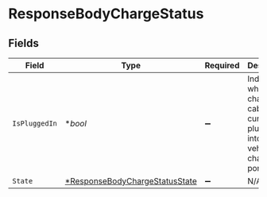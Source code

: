 # ResponseBodyChargeStatus


## Fields

| Field                                                                                   | Type                                                                                    | Required                                                                                | Description                                                                             | Example                                                                                 |
| --------------------------------------------------------------------------------------- | --------------------------------------------------------------------------------------- | --------------------------------------------------------------------------------------- | --------------------------------------------------------------------------------------- | --------------------------------------------------------------------------------------- |
| `IsPluggedIn`                                                                           | **bool*                                                                                 | :heavy_minus_sign:                                                                      | Indicates whether a charging cable is currently plugged into the vehicle’s charge port. | true                                                                                    |
| `State`                                                                                 | [*ResponseBodyChargeStatusState](../../models/shared/responsebodychargestatusstate.md)  | :heavy_minus_sign:                                                                      | N/A                                                                                     | FULLY_CHARGED                                                                           |